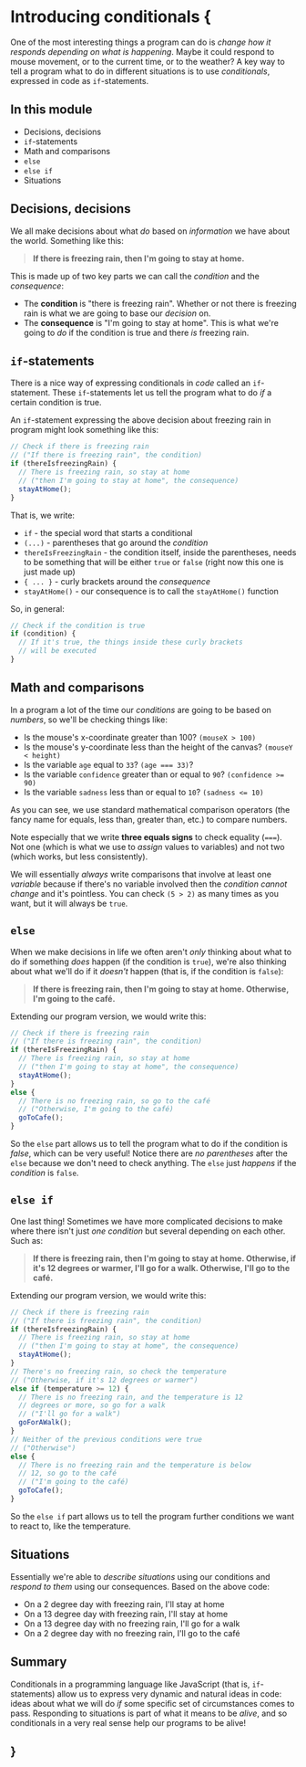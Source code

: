 # Introducing conditionals {
    
One of the most interesting things a program can do is *change how it responds depending on what is happening*. Maybe it could respond to mouse movement, or to the current time, or to the weather? A key way to tell a program what to do in different situations is to use *conditionals*, expressed in code as `if`-statements.

## In this module

- Decisions, decisions
- `if`-statements
- Math and comparisons
- `else`
- `else if`
- Situations

## Decisions, decisions

We all make decisions about what *do* based on *information* we have about the world. Something like this:

> **If there is freezing rain, then I'm going to stay at home.**

This is made up of two key parts we can call the *condition* and the *consequence*:

- The **condition** is "there is freezing rain". Whether or not there is freezing rain is what we are going to base our *decision* on.
- The **consequence** is "I'm going to stay at home". This is what we're going to *do* if the condition is true and there *is* freezing rain.

## `if`-statements

There is a nice way of expressing conditionals in *code* called an `if`-statement. These `if`-statements let us tell the program what to do *if* a certain condition is true. 

An `if`-statement expressing the above decision about freezing rain in program might look something like this:

```javascript
// Check if there is freezing rain
// ("If there is freezing rain", the condition)
if (thereIsfreezingRain) {
  // There is freezing rain, so stay at home
  // ("then I'm going to stay at home", the consequence)
  stayAtHome();
}
```

That is, we write:

- `if` - the special word that starts a conditional
- `(...)` - parentheses that go around the *condition*
- `thereIsFreezingRain` - the condition itself, inside the parentheses, needs to be something that will be either `true` or `false` (right now this one is just made up)
- `{ ... }` - curly brackets around the *consequence*
- `stayAtHome()` - our consequence is to call the `stayAtHome()` function

So, in general:

```javascript
// Check if the condition is true
if (condition) {
  // If it's true, the things inside these curly brackets
  // will be executed
}
```

## Math and comparisons

In a program a lot of the time our *conditions* are going to be based on *numbers*, so we'll be checking things like:

- Is the mouse's x-coordinate greater than 100? `(mouseX > 100)`
- Is the mouse's y-coordinate less than the height of the canvas? `(mouseY < height)`
- Is the variable `age` equal to `33`? `(age === 33)`?
- Is the variable `confidence` greater than or equal to `90`? `(confidence >= 90)`
- Is the variable `sadness` less than or equal to `10`? `(sadness <= 10)`

As you can see, we use standard mathematical comparison operators (the fancy name for equals, less than, greater than, etc.) to compare numbers. 

Note especially that we write **three equals signs** to check equality (`===`). Not one (which is what we use to *assign* values to variables) and not two (which works, but less consistently).

We will essentially *always* write comparisons that involve at least one *variable* because if there's no variable involved then the *condition cannot change* and it's pointless. You can check `(5 > 2)` as many times as you want, but it will always be `true`.

## `else`

When we make decisions in life we often aren't *only* thinking about what to do if something *does* happen (if the condition is `true`), we're also thinking about what we'll do if it *doesn't* happen (that is, if the condition is `false`):

> **If there is freezing rain, then I'm going to stay at home. Otherwise, I'm going to the café.**

Extending our program version, we would write this:

```javascript
// Check if there is freezing rain
// ("If there is freezing rain", the condition)
if (thereIsFreezingRain) {
  // There is freezing rain, so stay at home
  // ("then I'm going to stay at home", the consequence)
  stayAtHome();
}
else {
  // There is no freezing rain, so go to the café
  // ("Otherwise, I'm going to the café)
  goToCafe();
}
```

So the `else` part allows us to tell the program what to do if the condition is *false*, which can be very useful! Notice there are *no parentheses* after the `else` because we don't need to check anything. The `else` just *happens* if the *condition* is `false`.

## `else if`

One last thing! Sometimes we have more complicated decisions to make where there isn't just *one condition* but several depending on each other. Such as:

> **If there is freezing rain, then I'm going to stay at home. Otherwise, if it's 12 degrees or warmer, I'll go for a walk. Otherwise, I'll go to the café.**

Extending our program version, we would write this:

```javascript
// Check if there is freezing rain
// ("If there is freezing rain", the condition)
if (thereIsfreezingRain) {
  // There is freezing rain, so stay at home
  // ("then I'm going to stay at home", the consequence)
  stayAtHome();
}
// There's no freezing rain, so check the temperature
// ("Otherwise, if it's 12 degrees or warmer")
else if (temperature >= 12) {
  // There is no freezing rain, and the temperature is 12
  // degrees or more, so go for a walk
  // ("I'll go for a walk")
  goForAWalk();
}
// Neither of the previous conditions were true
// ("Otherwise")
else {
  // There is no freezing rain and the temperature is below
  // 12, so go to the café
  // ("I'm going to the café)
  goToCafe();
}
```

So the `else if` part allows us to tell the program further conditions we want to react to, like the temperature.

## Situations

Essentially we're able to *describe situations* using our conditions and *respond to them* using our consequences. Based on the above code:

- On a 2 degree day with freezing rain, I'll stay at home
- On a 13 degree day with freezing rain, I'll stay at home
- On a 13 degree day with no freezing rain, I'll go for a walk
- On a 2 degree day with no freezing rain, I'll go to the café

## Summary

Conditionals in a programming language like JavaScript (that is, `if`-statements) allow us to express very dynamic and natural ideas in code: ideas about what we will do *if* some specific set of circumstances comes to pass. Responding to situations is part of what it means to be *alive*, and so conditionals in a very real sense help our programs to be alive!

## }